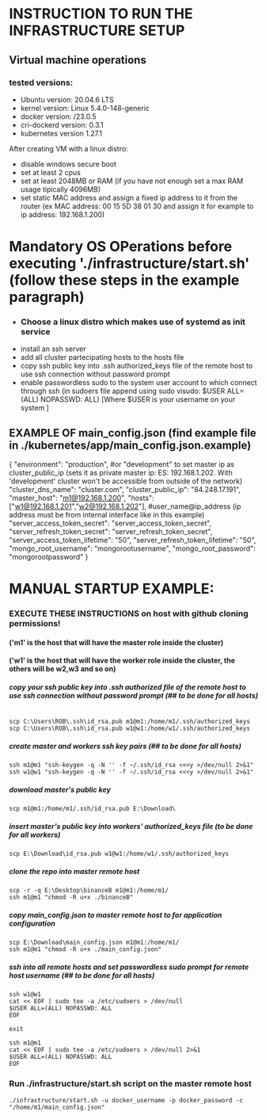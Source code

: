 # INSTRUCTION TO RUN THE INFRASTRUCTURE SETUP
## Virtual machine operations

### tested versions:
- Ubuntu version: 20.04.6 LTS
- kernel version: Linux 5.4.0-148-generic
- docker version: /23.0.5
- cri-dockerd version: 0.3.1
- kubernetes version 1.27.1

After creating VM with a linux distro:
- disable windows secure boot
- set at least 2 cpus
- set at least 2048MB or RAM (if you have not enough set a max RAM usage tipically 4096MB)
- set static MAC address and assign a fixed ip address to it from the router (ex MAC address: 00 15 5D 38 01 30 and assign it for example to ip address: 192.168.1.200)

# Mandatory OS OPerations before executing './infrastructure/start.sh' (follow these steps in the example paragraph)
- ### Choose a linux distro which makes use of systemd as init service
- install an ssh server
- add all cluster partecipating hosts to the hosts file
- copy ssh public key into .ssh authorized_keys file of the remote host to use ssh connection without password prompt
- enable passwordless sudo to the system user account to which connect through ssh (in sudoers file append using sudo visudo: $USER ALL=(ALL) NOPASSWD: ALL) [Where $USER is your username on your system ]

## EXAMPLE OF main_config.json (find example file in ./kubernetes/app/main_config.json.example)
{
"environment": "production", #or "development" to set master ip as cluster_public_ip (sets it as private master ip: ES: 192.168.1.202. With 'development' cluster won't be accessible from outside of the network)
"cluster_dns_name": "cluster.com",
"cluster_public_ip": "84.248.17.191",
"master_host": "m1@192.168.1.200",
"hosts": ["w1@192.168.1.201","w2@192.168.1.202"], #user_name@ip_address (ip address must be from internal interface like in this example)
"server_access_token_secret": "server_access_token_secret",
"server_refresh_token_secret": "server_refresh_token_secret",
"server_access_token_lifetime": "50",
"server_refresh_token_lifetime": "50",
"mongo_root_username": "mongorootusername",
"mongo_root_password": "mongorootpassword"
}

# MANUAL STARTUP EXAMPLE:
### EXECUTE THESE INSTRUCTIONS on host with github cloning permissions!
#### ('m1' is the host that will have the master role inside the cluster)
#### ('w1' is the host that will have the worker role inside the cluster, the others will be w2,w3 and so on)

##### copy your ssh public key into .ssh authorized file of the remote host to use ssh connection without password prompt (## to be done for all hosts)
```

scp C:\Users\ROB\.ssh\id_rsa.pub m1@m1:/home/m1/.ssh/authorized_keys
scp C:\Users\ROB\.ssh\id_rsa.pub w1@w1:/home/w1/.ssh/authorized_keys
```

##### create master and workers ssh key pairs (## to be done for all hosts)
```
ssh m1@m1 "ssh-keygen -q -N '' -f ~/.ssh/id_rsa <<<y >/dev/null 2>&1"
ssh w1@w1 "ssh-keygen -q -N '' -f ~/.ssh/id_rsa <<<y >/dev/null 2>&1"
```

##### download master's public key
```
scp m1@m1:/home/m1/.ssh/id_rsa.pub E:\Download\
```

##### insert master's public key into workers' authorized_keys file (to be done for all workers)
```
scp E:\Download\id_rsa.pub w1@w1:/home/w1/.ssh/authorized_keys
```

##### clone the repo into master remote host
```
scp -r -q E:\Desktop\binanceB m1@m1:/home/m1/
ssh m1@m1 "chmod -R u+x ./binanceB"
```

##### copy main_config.json to master remote host to for application configuration
```
scp E:\Download\main_config.json m1@m1:/home/m1/
ssh m1@m1 "chmod -R u+x ./main_config.json"
```

##### ssh into all remote hosts and set passwordless sudo prompt for remote host username (## to be done for all hosts)
```
ssh w1@w1
cat << EOF | sudo tee -a /etc/sudoers > /dev/null
$USER ALL=(ALL) NOPASSWD: ALL
EOF

exit

ssh m1@m1
cat << EOF | sudo tee -a /etc/sudoers > /dev/null 2>&1
$USER ALL=(ALL) NOPASSWD: ALL
EOF

```

### Run ./infrastructure/start.sh script on the master remote host
```
./infrastructure/start.sh -u docker_username -p docker_password -c "/home/m1/main_config.json"
```